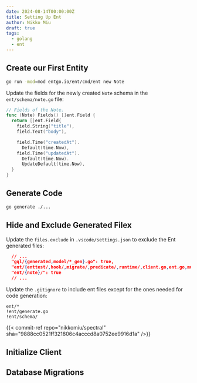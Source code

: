 ```yaml
---
date: 2024-08-14T00:00:00Z
title: Setting Up Ent
author: Nikko Miu
draft: true
tags:
  - golang
  - ent
---
```


<!--more-->

## Create our First Entity

```bash
go run -mod=mod entgo.io/ent/cmd/ent new Note
```

Update the fields for the newly created `Note` schema in the `ent/schema/note.go` file:

```go
// Fields of the Note.
func (Note) Fields() []ent.Field {
  return []ent.Field{
    field.String("title"),
    field.Text("body"),

    field.Time("createdAt").
      Default(time.Now),
    field.Time("updatedAt").
      Default(time.Now).
      UpdateDefault(time.Now),
  }
}
```

## Generate Code

```bash
go generate ./...
```

## Hide and Exclude Generated Filex

Update the `files.exclude` in `.vscode/settings.json` to exclude the Ent generated files:

```json
  // ...
  "gql/{generated,model/*_gen}.go": true,
  "ent/{enttest/,hook/,migrate/,predicate/,runtime/,client.go,ent.go,mutation.go,runtime.go,tx.go,*_create.go,*_delete.go,*_query.go,*_update.go}": true,
  "ent/{note}/": true
  // ...
```

Update the `.gitignore` to include ent files except for the ones needed for code generation:

```text
ent/*
!ent/generate.go
!ent/schema/
```

{{< commit-ref repo="nikkomiu/spectral" sha="9888cc0521ff321806c4acccd8a0752ee9916d1a" />}}

## Initialize Client

## Database Migrations
